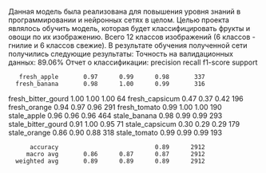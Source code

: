 Данная модель была реализована для повышения уровня знаний в программировании и нейронных сетях в целом.
Целью проекта являлось обучить модель, которая будет классифицировать фрукты и овощи по их изображению. Всего 12 классов изображений (6 классов - гнилие и 6 классов свежие).
В результате обучения полученной сети получились следующие результаты:
Точность на валидационных данных: 89.06%
Отчет о классификации:
                    precision    recall  f1-score   support

       fresh_apple       0.97      0.99      0.98       337
      fresh_banana       0.98      1.00      0.99       316
fresh_bitter_gourd       1.00      1.00      1.00        64
    fresh_capsicum       0.47      0.37      0.42       196
      fresh_orange       0.94      0.97      0.96       291
      fresh_tomato       0.99      1.00      1.00       190
       stale_apple       0.96      0.96      0.96       464
      stale_banana       0.98      0.99      0.99       293
stale_bitter_gourd       0.91      1.00      0.95        71
    stale_capsicum       0.30      0.29      0.29       179
      stale_orange       0.86      0.90      0.88       318
      stale_tomato       0.99      0.99      0.99       193

          accuracy                           0.89      2912
         macro avg       0.86      0.87      0.87      2912
      weighted avg       0.89      0.89      0.89      2912

